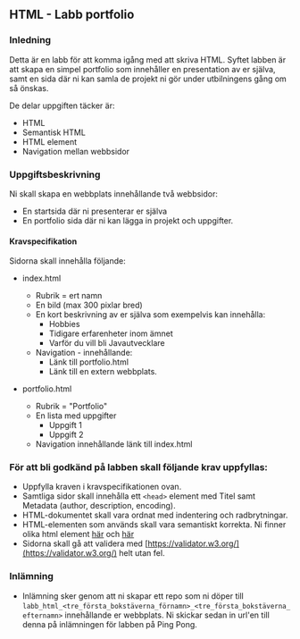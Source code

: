 ## HTML - Labb portfolio

### Inledning
Detta är en labb för att komma igång med att skriva HTML. Syftet labben är att skapa en simpel portfolio som innehåller en presentation av er själva, samt en sida där ni kan samla de projekt ni gör under utbilningens gång om så önskas.

De delar uppgiften täcker är:
* HTML
* Semantisk HTML
* HTML element
* Navigation mellan webbsidor

### Uppgiftsbeskrivning
Ni skall skapa en webbplats innehållande två webbsidor: 
* En startsida där ni presenterar er själva 
* En portfolio sida där ni kan lägga in projekt och uppgifter. 

#### Kravspecifikation
Sidorna skall innehålla följande:
* index.html
  * Rubrik = ert namn
  * En bild (max 300 pixlar bred)
  * En kort beskrivning av er själva som exempelvis kan innehålla:
    * Hobbies
    * Tidigare erfarenheter inom ämnet
    * Varför du vill bli Javautvecklare
  * Navigation - innehållande:
    * Länk till portfolio.html
    * Länk till en extern webbplats.

* portfolio.html
  * Rubrik = "Portfolio"
  * En lista med uppgifter
    * Uppgift 1
    * Uppgift 2
  * Navigation innehållande länk till index.html

### För att bli godkänd på labben skall följande krav uppfyllas:
* Uppfylla kraven i kravspecifikationen ovan.
* Samtliga sidor skall innehålla ett ```<head>``` element med Titel samt Metadata (author, description, encoding).
* HTML-dokumentet skall vara ordnat med indentering och radbrytningar.
* HTML-elementen som används skall vara semantiskt korrekta. Ni finner olika html element [här](https://www.w3schools.com/html/html5_semantic_elements.asp) och [här](https://www.w3schools.com/html/html5_semantic_elements.asp)
* Sidorna skall gå att validera med [https://validator.w3.org/](https://validator.w3.org/) helt utan fel.

### Inlämning

* Inlämning sker genom att ni skapar ett repo som ni döper till ```labb_html_<tre_första_bokstäverna_förnamn>_<tre_första_bokstäverna_efternamn>``` innehållande er webbplats. Ni skickar sedan in url'en till denna på inlämningen för labben på Ping Pong.

